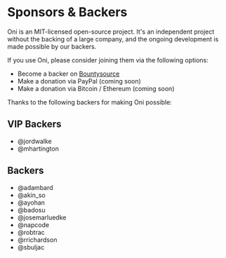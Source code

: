 # Sponsors & Backers

Oni is an MIT-licensed open-source project. It's an independent project without the backing of a large company, and the ongoing development is made possible by our backers.

If you use Oni, please consider joining them via the following options:

- Become a backer on [Bountysource](https://salt.bountysource.com/teams/oni)
- Make a donation via PayPal (coming soon)
- Make a donation via Bitcoin / Ethereum (coming soon)

Thanks to the following backers for making Oni possible:

## VIP Backers

- @jordwalke
- @mhartington

## Backers

- @adambard
- @akin_so
- @ayohan
- @badosu
- @josemarluedke
- @napcode
- @robtrac
- @rrichardson
- @sbuljac
